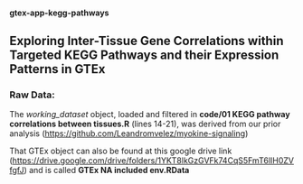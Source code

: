 #### gtex-app-kegg-pathways
## Exploring Inter-Tissue Gene Correlations within Targeted KEGG Pathways and their Expression Patterns in GTEx

### Raw Data:
The *working_dataset* object, loaded and filtered in **code/01 KEGG pathway correlations between tissues.R** (lines 14-21), was derived from our prior analysis (https://github.com/Leandromvelez/myokine-signaling)

That GTEx object can also be found at this google drive link (https://drive.google.com/drive/folders/1YKT8lkGzGVFk74CqS5FmT6lIH0ZVfgfJ) and is called **GTEx NA included env.RData**
